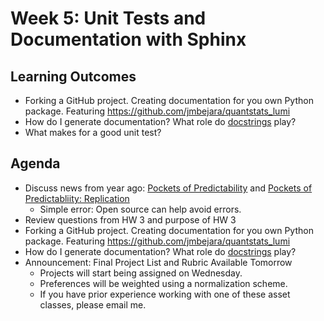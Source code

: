 # Week 5: Unit Tests and Documentation with Sphinx

## Learning Outcomes

- Forking a GitHub project. Creating documentation for you own Python package. Featuring https://github.com/jmbejara/quantstats_lumi
- How do I generate documentation? What role do [docstrings](https://www.geeksforgeeks.org/python-docstrings/) play?
- What makes for a good unit test?

## Agenda

- Discuss news from year ago: [Pockets of Predictability](https://papers.ssrn.com/sol3/papers.cfm?abstract_id=3152386) and [Pockets of Predictabliity: Replication](https://papers.ssrn.com/sol3/papers.cfm?abstract_id=4710577)
    - Simple error: Open source can help avoid errors.
- Review questions from HW 3 and purpose of HW 3
- Forking a GitHub project. Creating documentation for you own Python package. Featuring https://github.com/jmbejara/quantstats_lumi
- How do I generate documentation? What role do [docstrings](https://www.geeksforgeeks.org/python-docstrings/) play?
- Announcement: Final Project List and Rubric Available Tomorrow
    - Projects will start being assigned on Wednesday.
    - Preferences will be weighted using a normalization scheme.
    - If you have prior experience working with one of these asset classes, please email me.
    